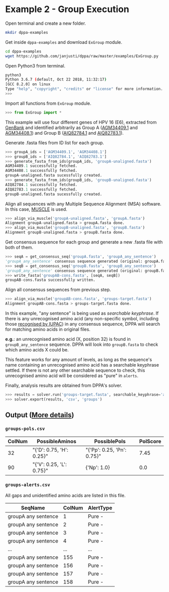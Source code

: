 # Example 2 - Group Execution

Open terminal and create a new folder.

```bash
mkdir dppa-examples
```

Get inside `dppa-examples` and download `ExGroup` module.

```bash
cd dppa-examples
wget https://github.com/janjusti/dppa/raw/master/examples/ExGroup.py
```

Open Python3 from terminal.

```bash
python3
Python 3.6.7 (default, Oct 22 2018, 11:32:17) 
[GCC 8.2.0] on linux
Type "help", "copyright", "credits" or "license" for more information.
>>> 
```

Import all functions from `ExGroup` module.

```python
>>> from ExGroup import *
```

This example will use four different genes of HPV 16 (E6), extracted from [GenBank](https://www.ncbi.nlm.nih.gov/genbank/) and identified arbitrarily as Group A ([AGM34409.1](https://www.ncbi.nlm.nih.gov/protein/AGM34409.1) and [AGM34408.1](https://www.ncbi.nlm.nih.gov/protein/AGM34408.1)) and Group B ([AIQ82784.1](https://www.ncbi.nlm.nih.gov/protein/AIQ82784.1) and [AIQ82783.1](https://www.ncbi.nlm.nih.gov/protein/AIQ82783.1)).

Generate .fasta files from ID list for each group.

```python
>>> groupA_ids = ['AGM34409.1', 'AGM34408.1']
>>> groupB_ids = ['AIQ82784.1', 'AIQ82783.1']
>>> generate_fasta_from_ids(groupA_ids, 'groupA-unaligned.fasta')
AGM34409.1 successfully fetched.
AGM34408.1 successfully fetched.
groupA-unaligned.fasta sucessfully created.
>>> generate_fasta_from_ids(groupB_ids, 'groupB-unaligned.fasta')
AIQ82784.1 successfully fetched.
AIQ82783.1 successfully fetched.
groupB-unaligned.fasta sucessfully created.
```

Align all sequences with any Multiple Sequence Alignment (MSA) software. In this case, [MUSCLE](https://www.drive5.com/muscle/) is used.

```python
>>> align_via_muscle('groupA-unaligned.fasta', 'groupA.fasta')
Alignment groupA-unaligned.fasta > groupA.fasta done.
>>> align_via_muscle('groupB-unaligned.fasta', 'groupB.fasta')
Alignment groupB-unaligned.fasta > groupB.fasta done.
```

Get consensus sequence for each group and generate a new .fasta file with both of them.

```python
>>> seqA = get_consensus_seq('groupA.fasta', 'groupA_any_sentence')
'groupA_any_sentence' consensus sequence generated (original: groupA.fasta)
>>> seqB = get_consensus_seq('groupB.fasta', 'groupB_any_sentence')
'groupB_any_sentence' consensus sequence generated (original: groupB.fasta)
>>> write_fasta('groupAB-cons.fasta', [seqA, seqB])
groupAB-cons.fasta successfully written.
```

Align all consensus sequences from previous step.

```python
>>> align_via_muscle('groupAB-cons.fasta', 'groups-target.fasta')
Alignment groupAB-cons.fasta > groups-target.fasta done.
```

In this example, "any sentence" is being used as *searchable keyphrase*. If there is any unrecognised amino acid (any non-specific symbol, including those [recognised by IUPAC](https://www.bioinformatics.org/sms2/iupac.html)) in any consensus sequence, DPPA will search for matching amino acids in original files. 

**e.g.**: an unrecognised amino acid (X, position 32) is found in `groupB_any_sentence` sequence. DPPA will look into `groupB.fasta` to check which amino acids X could be.

This feature works for any amount of levels, as long as the sequence's name containing an unrecognised amino acid has a searchable keyphrase settled. If there is not any other searchable sequence to check, this unrecognised amino acid will be considered as "pure" in `alerts`.

Finally, analysis results are obtained from DPPA's solver.

```python
>>> results = solver.run('groups-target.fasta', searchable_keyphrase='any sentence')
>>> solver.export(results, 'csv', 'groups')
```

## Output ([More details](../docs/report-exp.md))

### `groups-pols.csv`

| ColNum | PossibleAminos               | PossiblePols                   | PolScore |
|--------|------------------------------|--------------------------------|----------|
| 32     | "\{'D': 0\.75, 'H': 0\.25\}" | "\{'Pp': 0\.25, 'Pn': 0\.75\}" | 7\.45    |
| 90     | "\{'V': 0\.25, 'L': 0\.75\}" | \{'Np': 1\.0\}                 | 0\.0     |

### `groups-alerts.csv`

All gaps and unidentified amino acids are listed in this file.

| SeqName             | ColNum | AlertType |
|---------------------|--------|-----------|
| groupA any sentence | 1      | Pure \-   |
| groupA any sentence | 2      | Pure \-   |
| groupA any sentence | 3      | Pure \-   |
| groupA any sentence | 4      | Pure \-   |
| \.\.\.              | \.\.\. | \.\.\.    |
| groupA any sentence | 155    | Pure \-   |
| groupA any sentence | 156    | Pure \-   |
| groupA any sentence | 157    | Pure \-   |
| groupA any sentence | 158    | Pure \-   |